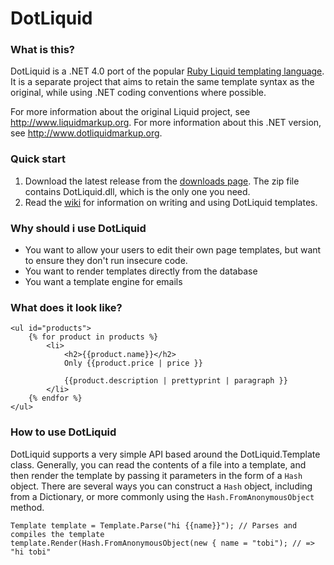# DotLiquid

### What is this?

DotLiquid is a .NET 4.0 port of the popular [Ruby Liquid templating language](http://www.liquidmarkup.org). It is a separate project that aims to retain the same template syntax as the original, while using .NET coding conventions where possible.

For more information about the original Liquid project, see <http://www.liquidmarkup.org>. For more information
about this .NET version, see <http://www.dotliquidmarkup.org>.

### Quick start

1. Download the latest release from the [downloads page](http://github.com/formosatek/dotliquid/downloads).
   The zip file contains DotLiquid.dll, which is the only one you need.
2. Read the [wiki](http://github.com/formosatek/dotliquid/wiki) for information on writing and using
   DotLiquid templates.

### Why should i use DotLiquid

* You want to allow your users to edit their own page templates, but want to ensure they don't run insecure code.
* You want to render templates directly from the database
* You want a template engine for emails

### What does it look like?

	<ul id="products">
		{% for product in products %}
			<li>
				<h2>{{product.name}}</h2>
				Only {{product.price | price }}

				{{product.description | prettyprint | paragraph }}
			</li>
		{% endfor %}
	</ul>

### How to use DotLiquid

DotLiquid supports a very simple API based around the DotLiquid.Template class. Generally, you can read the contents of a file into a template, and then render the template by passing it parameters in the form of a `Hash` object. There are several ways you can construct a `Hash` object, including from a Dictionary, or more commonly using the `Hash.FromAnonymousObject` method.

	Template template = Template.Parse("hi {{name}}"); // Parses and compiles the template
	template.Render(Hash.FromAnonymousObject(new { name = "tobi"); // => "hi tobi" 